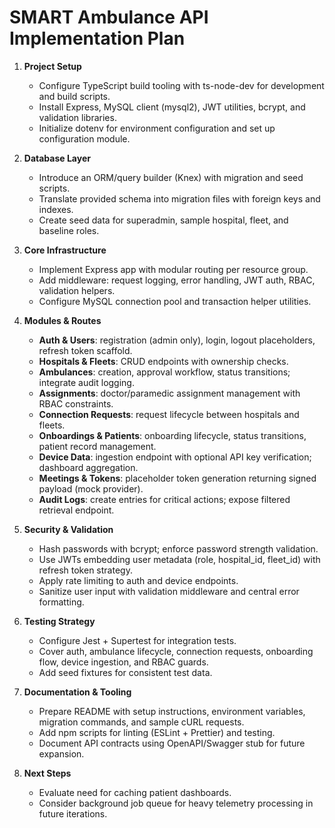 # SMART Ambulance API Implementation Plan

1. **Project Setup**
   - Configure TypeScript build tooling with ts-node-dev for development and build scripts.
   - Install Express, MySQL client (mysql2), JWT utilities, bcrypt, and validation libraries.
   - Initialize dotenv for environment configuration and set up configuration module.

2. **Database Layer**
   - Introduce an ORM/query builder (Knex) with migration and seed scripts.
   - Translate provided schema into migration files with foreign keys and indexes.
   - Create seed data for superadmin, sample hospital, fleet, and baseline roles.

3. **Core Infrastructure**
   - Implement Express app with modular routing per resource group.
   - Add middleware: request logging, error handling, JWT auth, RBAC, validation helpers.
   - Configure MySQL connection pool and transaction helper utilities.

4. **Modules & Routes**
   - **Auth & Users**: registration (admin only), login, logout placeholders, refresh token scaffold.
   - **Hospitals & Fleets**: CRUD endpoints with ownership checks.
   - **Ambulances**: creation, approval workflow, status transitions; integrate audit logging.
   - **Assignments**: doctor/paramedic assignment management with RBAC constraints.
   - **Connection Requests**: request lifecycle between hospitals and fleets.
   - **Onboardings & Patients**: onboarding lifecycle, status transitions, patient record management.
   - **Device Data**: ingestion endpoint with optional API key verification; dashboard aggregation.
   - **Meetings & Tokens**: placeholder token generation returning signed payload (mock provider).
   - **Audit Logs**: create entries for critical actions; expose filtered retrieval endpoint.

5. **Security & Validation**
   - Hash passwords with bcrypt; enforce password strength validation.
   - Use JWTs embedding user metadata (role, hospital_id, fleet_id) with refresh token strategy.
   - Apply rate limiting to auth and device endpoints.
   - Sanitize user input with validation middleware and central error formatting.

6. **Testing Strategy**
   - Configure Jest + Supertest for integration tests.
   - Cover auth, ambulance lifecycle, connection requests, onboarding flow, device ingestion, and RBAC guards.
   - Add seed fixtures for consistent test data.

7. **Documentation & Tooling**
   - Prepare README with setup instructions, environment variables, migration commands, and sample cURL requests.
   - Add npm scripts for linting (ESLint + Prettier) and testing.
   - Document API contracts using OpenAPI/Swagger stub for future expansion.

8. **Next Steps**
   - Evaluate need for caching patient dashboards.
   - Consider background job queue for heavy telemetry processing in future iterations.
